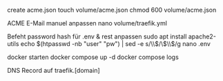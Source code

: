 create acme.json
    touch volume/acme.json
    chmod 600 volume/acme.json

ACME E-Mail manuel anpassen
    nano volume/traefik.yml

Befeht password hash für .env & rest anpassen
    sudo apt install apache2-utils
    echo $(htpasswd -nb "user" "pw") | sed -e s/\\$/\\$\\$/g
    nano .env

docker starten
    docker compose up -d
    docker compose logs

DNS Record auf traefik.[domain]
